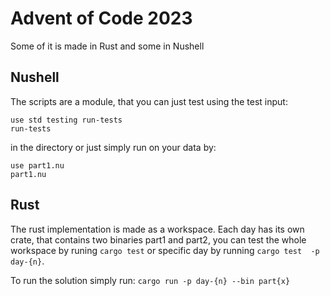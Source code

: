 # Advent of Code 2023

Some of it is made in Rust and some in Nushell


## Nushell

The scripts are a module, that you can just test using the test input:

```nushell
use std testing run-tests
run-tests
```
in the directory or just simply run on your data by:

```nushell
use part1.nu
part1.nu  
```
## Rust

The rust implementation is made as a workspace.
Each day has its own crate, that contains two binaries part1 and part2,
you can test the whole workspace by runing `cargo test` or specific day by running `cargo test  -p day-{n}`.

To run the solution simply run: `cargo run -p day-{n} --bin part{x}`
